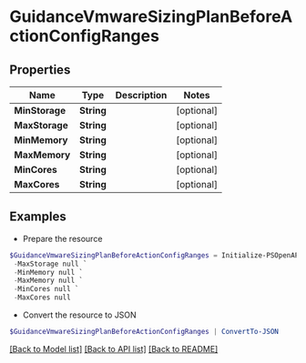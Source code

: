 # GuidanceVmwareSizingPlanBeforeActionConfigRanges
## Properties

Name | Type | Description | Notes
------------ | ------------- | ------------- | -------------
**MinStorage** | **String** |  | [optional] 
**MaxStorage** | **String** |  | [optional] 
**MinMemory** | **String** |  | [optional] 
**MaxMemory** | **String** |  | [optional] 
**MinCores** | **String** |  | [optional] 
**MaxCores** | **String** |  | [optional] 

## Examples

- Prepare the resource
```powershell
$GuidanceVmwareSizingPlanBeforeActionConfigRanges = Initialize-PSOpenAPIToolsGuidanceVmwareSizingPlanBeforeActionConfigRanges  -MinStorage null `
 -MaxStorage null `
 -MinMemory null `
 -MaxMemory null `
 -MinCores null `
 -MaxCores null
```

- Convert the resource to JSON
```powershell
$GuidanceVmwareSizingPlanBeforeActionConfigRanges | ConvertTo-JSON
```

[[Back to Model list]](../README.md#documentation-for-models) [[Back to API list]](../README.md#documentation-for-api-endpoints) [[Back to README]](../README.md)


